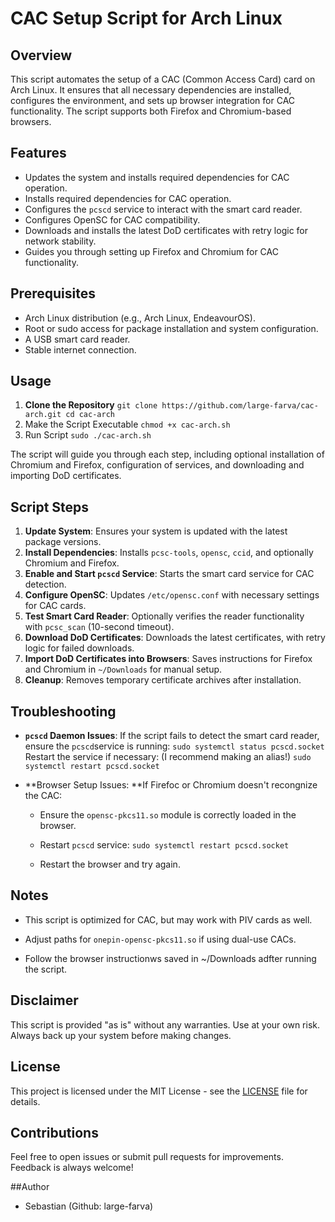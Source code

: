 # CAC Setup Script for Arch Linux

## Overview

This script automates the setup of a CAC (Common Access Card) card on Arch Linux. It ensures that all necessary dependencies are installed, configures the environment, and sets up browser integration for CAC functionality. The script supports both Firefox and Chromium-based browsers.

## Features

- Updates the system and installs required dependencies for CAC operation.
- Installs required dependencies for CAC operation.
- Configures the `pcscd` service to interact with the smart card reader.
- Configures OpenSC for CAC compatibility.
- Downloads and installs the latest DoD certificates with retry logic for network stability.
- Guides you through setting up Firefox and Chromium for CAC functionality.

## Prerequisites

- Arch Linux distribution (e.g., Arch Linux, EndeavourOS).
- Root or sudo access for package installation and system configuration.
- A USB smart card reader.
- Stable internet connection.

## Usage

1. **Clone the Repository**
  `git clone https://github.com/large-farva/cac-arch.git
  cd cac-arch`
2. Make the Script Executable
  `chmod +x cac-arch.sh`
3. Run Script
  `sudo ./cac-arch.sh`

The script will guide you through each step, including optional installation of Chromium and Firefox, configuration of services, and downloading and importing DoD certificates.

## Script Steps

1. **Update System**: Ensures your system is updated with the latest package versions.
2. **Install Dependencies**: Installs `pcsc-tools`, `opensc`, `ccid`, and optionally Chromium and Firefox.
3. **Enable and Start `pcscd` Service**: Starts the smart card service for CAC detection.
4. **Configure OpenSC**: Updates `/etc/opensc.conf` with necessary settings for CAC cards.
5. **Test Smart Card Reader**: Optionally verifies the reader functionality with `pcsc_scan` (10-second timeout).
6. **Download DoD Certificates**: Downloads the latest certificates, with retry logic for failed downloads.
7. **Import DoD Certificates into Browsers**: Saves instructions for Firefox and Chromium in `~/Downloads` for manual setup.
8. **Cleanup**: Removes temporary certificate archives after installation.

## Troubleshooting

- **`pcscd` Daemon Issues**: If the script fails to detect the smart card reader, ensure the `pcscd`service is running:
  `sudo systemctl status pcscd.socket`
  Restart the service if necessary: (I recommend making an alias!)
  `sudo systemctl restart pcscd.socket`
  
- **Browser Setup Issues: **If Firefoc or Chromium doesn't recongnize the CAC:
  
  - Ensure the `opensc-pkcs11.so` module is correctly loaded in the browser.
    
  - Restart `pcscd` service:
    `sudo systemctl restart pcscd.socket`
    
  - Restart the browser and try again.
    

## Notes

- This script is optimized for CAC, but may work with PIV cards as well.
  
- Adjust paths for `onepin-opensc-pkcs11.so` if using dual-use CACs.
  
- Follow the browser instructionws saved in ~/Downloads adfter running the script.
  

## Disclaimer

This script is provided "as is" without any warranties. Use at your own risk. Always back up your system before making changes.

## License

This project is licensed under the MIT License - see the [LICENSE](LICENSE) file for details.

## Contributions

Feel free to open issues or submit pull requests for improvements. Feedback is always welcome!

##Author

- Sebastian (Github: large-farva)
